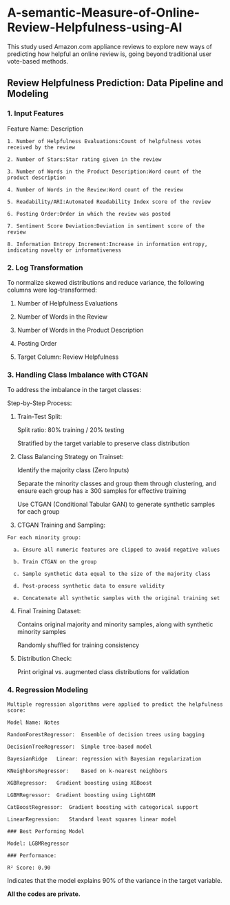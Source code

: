 # A-semantic-Measure-of-Online-Review-Helpfulness-using-AI

This study used Amazon.com appliance reviews to explore new ways of predicting how helpful an online review is, going beyond traditional user vote-based methods.

## Review Helpfulness Prediction: Data Pipeline and Modeling

### 1. Input Features
   
Feature Name:	Description

    1. Number of Helpfulness Evaluations:Count of helpfulness votes received by the review
    
    2. Number of Stars:Star rating given in the review
    
    3. Number of Words in the Product Description:Word count of the product description
    
    4. Number of Words in the Review:Word count of the review
    
    5. Readability/ARI:Automated Readability Index score of the review
    
    6. Posting Order:Order in which the review was posted
    
    7. Sentiment Score Deviation:Deviation in sentiment score of the review
    
    8. Information Entropy Increment:Increase in information entropy, indicating novelty or informativeness

### 2. Log Transformation

To normalize skewed distributions and reduce variance, the following columns were log-transformed:

  1. Number of Helpfulness Evaluations
  
  2. Number of Words in the Review
  
  3. Number of Words in the Product Description
  
  4. Posting Order

  5. Target Column: Review Helpfulness

### 3. Handling Class Imbalance with CTGAN

To address the imbalance in the target classes:

Step-by-Step Process:

  1. Train-Test Split:
  
      Split ratio: 80% training / 20% testing
      
      Stratified by the target variable to preserve class distribution
  
  2. Class Balancing Strategy on Trainset:
  
      Identify the majority class (Zero Inputs)
      
      Separate the minority classes and group them through clustering, and ensure each group has ≥ 300 samples for effective training
      
      Use CTGAN (Conditional Tabular GAN) to generate synthetic samples for each group
      
  3. CTGAN Training and Sampling:
  
    For each minority group:
    
      a. Ensure all numeric features are clipped to avoid negative values
      
      b. Train CTGAN on the group
      
      c. Sample synthetic data equal to the size of the majority class
      
      d. Post-process synthetic data to ensure validity
      
      e. Concatenate all synthetic samples with the original training set
  
  4. Final Training Dataset:
  
      Contains original majority and minority samples, along with synthetic minority samples
      
      Randomly shuffled for training consistency
  
  5. Distribution Check:
  
      Print original vs. augmented class distributions for validation

### 4. Regression Modeling
    Multiple regression algorithms were applied to predict the helpfulness score:
    
    Model Name:	Notes
    
    RandomForestRegressor:	Ensemble of decision trees using bagging
    
    DecisionTreeRegressor:	Simple tree-based model
    
    BayesianRidge	Linear: regression with Bayesian regularization
    
    KNeighborsRegressor:	Based on k-nearest neighbors
    
    XGBRegressor:	Gradient boosting using XGBoost
    
    LGBMRegressor:	Gradient boosting using LightGBM
    
    CatBoostRegressor:	Gradient boosting with categorical support
    
    LinearRegression:	Standard least squares linear model
    
    ### Best Performing Model
    
    Model: LGBMRegressor
    
    ### Performance:
    
    R² Score: 0.90

Indicates that the model explains 90% of the variance in the target variable.

**All the codes are private.**
